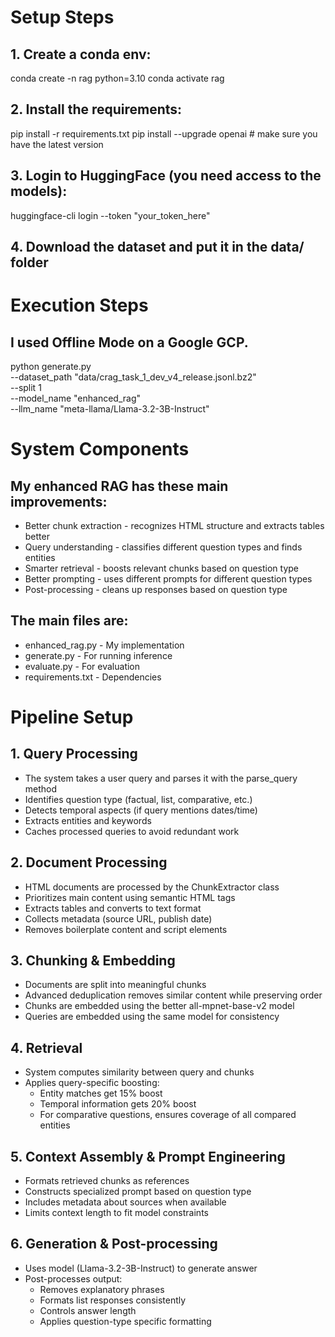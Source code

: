 # Setup Steps

## 1. Create a conda env:

conda create -n rag python=3.10
conda activate rag

## 2. Install the requirements:

pip install -r requirements.txt
pip install --upgrade openai # make sure you have the latest version

## 3. Login to HuggingFace (you need access to the models):

huggingface-cli login --token "your_token_here"

## 4. Download the dataset and put it in the data/ folder

# Execution Steps

## I used Offline Mode on a Google GCP.

python generate.py \
 --dataset_path "data/crag_task_1_dev_v4_release.jsonl.bz2" \
 --split 1 \
 --model_name "enhanced_rag" \
 --llm_name "meta-llama/Llama-3.2-3B-Instruct"

# System Components

## My enhanced RAG has these main improvements:

- Better chunk extraction - recognizes HTML structure and extracts tables better
- Query understanding - classifies different question types and finds entities
- Smarter retrieval - boosts relevant chunks based on question type
- Better prompting - uses different prompts for different question types
- Post-processing - cleans up responses based on question type

## The main files are:

- enhanced_rag.py - My implementation
- generate.py - For running inference
- evaluate.py - For evaluation
- requirements.txt - Dependencies

# Pipeline Setup

## 1. Query Processing

- The system takes a user query and parses it with the parse_query method
- Identifies question type (factual, list, comparative, etc.)
- Detects temporal aspects (if query mentions dates/time)
- Extracts entities and keywords
- Caches processed queries to avoid redundant work

## 2. Document Processing

- HTML documents are processed by the ChunkExtractor class
- Prioritizes main content using semantic HTML tags
- Extracts tables and converts to text format
- Collects metadata (source URL, publish date)
- Removes boilerplate content and script elements

## 3. Chunking & Embedding

- Documents are split into meaningful chunks
- Advanced deduplication removes similar content while preserving order
- Chunks are embedded using the better all-mpnet-base-v2 model
- Queries are embedded using the same model for consistency

## 4. Retrieval

- System computes similarity between query and chunks
- Applies query-specific boosting:
  - Entity matches get 15% boost
  - Temporal information gets 20% boost
  - For comparative questions, ensures coverage of all compared entities

## 5. Context Assembly & Prompt Engineering

- Formats retrieved chunks as references
- Constructs specialized prompt based on question type
- Includes metadata about sources when available
- Limits context length to fit model constraints

## 6. Generation & Post-processing

- Uses model (Llama-3.2-3B-Instruct) to generate answer
- Post-processes output:
  - Removes explanatory phrases
  - Formats list responses consistently
  - Controls answer length
  - Applies question-type specific formatting
